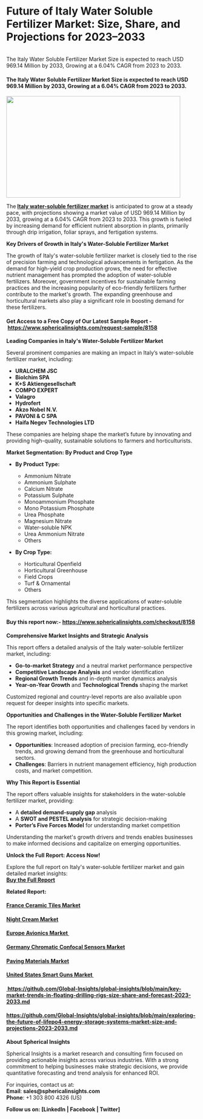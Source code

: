 <div class="wow_read_blog_hdr_img">
<div class="wow_read_blog_hdr_img_innr">
<h1>Future of Italy Water Soluble Fertilizer Market: Size, Share, and Projections for 2023&ndash;2033</h1>
</div>
<div class="wow_main_float_head_img"><img src="https://www.vevioz.com/upload/photos/2025/02/mgm78SM2faY9iwrahKzm_21_f8dcbc6419c8d0561e2e917655c940f3_image.jpg" alt="" /></div>
</div>
<div class="read-blog-container">
<div class="read-blog-desc">
<p class="mb-0">The Italy Water Soluble Fertilizer Market Size is expected to reach USD 969.14 Million by 2033, Growing at a 6.04% CAGR from 2023 to 2033.</p>
</div>
<div class="read-content">
<h4><strong>The Italy Water Soluble Fertilizer Market Size is expected to reach USD 969.14 Million by 2033, Growing at a 6.04% CAGR from 2023 to 2033.</strong></h4>
<p data-start="187" data-end="546"><img src="https://vipon.s3.amazonaws.com/img/15073143360172893fcddaa9febd3f7fcdf31965c98925.png" alt="" width="459" height="268" /></p>
<p data-start="187" data-end="546">The<strong>&nbsp;<a href="https://www.sphericalinsights.com/reports/italy-water-soluble-fertilizer-market" target="_blank" rel="noopener">Italy water-soluble fertilizer market</a></strong>&nbsp;is anticipated to grow at a steady pace, with projections showing a market value of USD 969.14 Million by 2033, growing at a 6.04% CAGR from 2023 to 2033. This growth is fueled by increasing demand for efficient nutrient absorption in plants, primarily through drip irrigation, foliar sprays, and fertigation systems.</p>
<p data-start="553" data-end="621"><strong data-start="553" data-end="621">Key Drivers of Growth in Italy's Water-Soluble Fertilizer Market</strong></p>
<p data-start="623" data-end="1212">The growth of Italy's water-soluble fertilizer market is closely tied to the rise of precision farming and technological advancements in fertigation. As the demand for high-yield crop production grows, the need for effective nutrient management has prompted the adoption of water-soluble fertilizers. Moreover, government incentives for sustainable farming practices and the increasing popularity of eco-friendly fertilizers further contribute to the market's growth. The expanding greenhouse and horticultural markets also play a significant role in boosting demand for these fertilizers.</p>
<h4><strong>Get Access to a Free Copy of Our Latest Sample Report -&nbsp;<a href="https://www.sphericalinsights.com/request-sample/8158" rel="nofollow">https://www.sphericalinsights.com/request-sample/8158</a></strong></h4>
<p data-start="1219" data-end="1283"><strong data-start="1219" data-end="1283">Leading Companies in Italy's Water-Soluble Fertilizer Market</strong></p>
<p data-start="1285" data-end="1388">Several prominent companies are making an impact in Italy&rsquo;s water-soluble fertilizer market, including:</p>
<ul data-start="1390" data-end="1583">
<li data-start="1390" data-end="1408"><strong data-start="1392" data-end="1408">URALCHEM JSC</strong></li>
<li data-start="1409" data-end="1427"><strong data-start="1411" data-end="1427">Biolchim SPA</strong></li>
<li data-start="1428" data-end="1456"><strong data-start="1430" data-end="1456">K+S Aktiengesellschaft</strong></li>
<li data-start="1457" data-end="1475"><strong data-start="1459" data-end="1475">COMPO EXPERT</strong></li>
<li data-start="1476" data-end="1489"><strong data-start="1478" data-end="1489">Valagro</strong></li>
<li data-start="1490" data-end="1505"><strong data-start="1492" data-end="1505">Hydrofert</strong></li>
<li data-start="1506" data-end="1527"><strong data-start="1508" data-end="1527">Akzo Nobel N.V.</strong></li>
<li data-start="1528" data-end="1548"><strong data-start="1530" data-end="1548">PAVONI &amp; C SPA</strong></li>
<li data-start="1549" data-end="1583"><strong data-start="1551" data-end="1583">Haifa Negev Technologies LTD</strong></li>
</ul>
<p data-start="1585" data-end="1734">These companies are helping shape the market&rsquo;s future by innovating and providing high-quality, sustainable solutions to farmers and horticulturists.</p>
<p data-start="1741" data-end="1790"><strong data-start="1741" data-end="1790">Market Segmentation: By Product and Crop Type</strong></p>
<ul data-start="1792" data-end="2183">
<li data-start="1792" data-end="2056">
<p data-start="1794" data-end="1814"><strong data-start="1794" data-end="1814">By Product Type:</strong></p>
<ul data-start="1817" data-end="2056">
<li data-start="1817" data-end="1835">Ammonium Nitrate</li>
<li data-start="1838" data-end="1857">Ammonium Sulphate</li>
<li data-start="1860" data-end="1877">Calcium Nitrate</li>
<li data-start="1880" data-end="1900">Potassium Sulphate</li>
<li data-start="1903" data-end="1927">Monoammonium Phosphate</li>
<li data-start="1930" data-end="1956">Mono Potassium Phosphate</li>
<li data-start="1959" data-end="1975">Urea Phosphate</li>
<li data-start="1978" data-end="1997">Magnesium Nitrate</li>
<li data-start="2000" data-end="2019">Water-soluble NPK</li>
<li data-start="2022" data-end="2045">Urea Ammonium Nitrate</li>
<li data-start="2048" data-end="2056">Others</li>
</ul>
</li>
<li data-start="2058" data-end="2183">
<p data-start="2060" data-end="2077"><strong data-start="2060" data-end="2077">By Crop Type:</strong></p>
<ul data-start="2080" data-end="2183">
<li data-start="2080" data-end="2105">Horticultural Openfield</li>
<li data-start="2108" data-end="2134">Horticultural Greenhouse</li>
<li data-start="2137" data-end="2150">Field Crops</li>
<li data-start="2153" data-end="2172">Turf &amp; Ornamental</li>
<li data-start="2175" data-end="2183">Others</li>
</ul>
</li>
</ul>
<p data-start="2185" data-end="2324">This segmentation highlights the diverse applications of water-soluble fertilizers across various agricultural and horticultural practices.</p>
<h4>Buy this report now:-&nbsp;<a href="https://www.sphericalinsights.com/checkout/8158" rel="nofollow">https://www.sphericalinsights.com/checkout/8158</a></h4>
<p data-start="2331" data-end="2387"><strong data-start="2331" data-end="2387">Comprehensive Market Insights and Strategic Analysis</strong></p>
<p data-start="2389" data-end="2484">This report offers a detailed analysis of the Italy water-soluble fertilizer market, including:</p>
<ul data-start="2486" data-end="2762">
<li data-start="2486" data-end="2558"><strong data-start="2488" data-end="2513">Go-to-market Strategy</strong>&nbsp;and a neutral market performance perspective</li>
<li data-start="2559" data-end="2621"><strong data-start="2561" data-end="2595">Competitive Landscape Analysis</strong>&nbsp;and vendor identification</li>
<li data-start="2622" data-end="2688"><strong data-start="2624" data-end="2650">Regional Growth Trends</strong>&nbsp;and in-depth market dynamics analysis</li>
<li data-start="2689" data-end="2762"><strong data-start="2691" data-end="2714">Year-on-Year Growth</strong>&nbsp;and&nbsp;<strong data-start="2719" data-end="2743">Technological Trends</strong>&nbsp;shaping the market</li>
</ul>
<p data-start="2764" data-end="2884">Customized regional and country-level reports are also available upon request for deeper insights into specific markets.</p>
<p data-start="2891" data-end="2962"><strong data-start="2891" data-end="2962">Opportunities and Challenges in the Water-Soluble Fertilizer Market</strong></p>
<p data-start="2964" data-end="3071">The report identifies both opportunities and challenges faced by vendors in this growing market, including:</p>
<ul data-start="3073" data-end="3330">
<li data-start="3073" data-end="3221"><strong data-start="3075" data-end="3092">Opportunities</strong>: Increased adoption of precision farming, eco-friendly trends, and growing demand from the greenhouse and horticultural sectors.</li>
<li data-start="3222" data-end="3330"><strong data-start="3224" data-end="3238">Challenges</strong>: Barriers in nutrient management efficiency, high production costs, and market competition.</li>
</ul>
<p data-start="3767" data-end="3799"><strong data-start="3767" data-end="3799">Why This Report is Essential</strong></p>
<p data-start="3801" data-end="3904">The report offers valuable insights for stakeholders in the water-soluble fertilizer market, providing:</p>
<ul data-start="3906" data-end="4082">
<li data-start="3906" data-end="3949">A&nbsp;<strong data-start="3910" data-end="3940">detailed demand-supply gap</strong>&nbsp;analysis</li>
<li data-start="3950" data-end="4012">A&nbsp;<strong data-start="3954" data-end="3982">SWOT and PESTEL analysis</strong>&nbsp;for strategic decision-making</li>
<li data-start="4013" data-end="4082"><strong data-start="4015" data-end="4045">Porter&rsquo;s Five Forces Model</strong>&nbsp;for understanding market competition</li>
</ul>
<p data-start="4084" data-end="4224">Understanding the market's growth drivers and trends enables businesses to make informed decisions and capitalize on emerging opportunities.</p>
<p data-start="4231" data-end="4270"><strong data-start="4231" data-end="4270">Unlock the Full Report: Access Now!</strong></p>
<p data-start="4272" data-end="4446">Explore the full report on Italy's water-soluble fertilizer market and gain detailed market insights:<br data-start="4373" data-end="4376" /><strong><a href="https://www.sphericalinsights.com/checkout/8158" target="_new" rel="noopener" data-start="4376" data-end="4446">Buy the Full Report</a></strong></p>
<p data-start="4453" data-end="4481"><strong data-start="4453" data-end="4481">Related Report:</strong></p>
<h4 class="news-post-title"><strong><a href="https://www.sphericalinsights.com/de/reports/france-ceramic-tiles-market" target="_blank" rel="noopener">France Ceramic Tiles Market</a></strong></h4>
<h4 class="news-post-title"><strong><a href="https://www.sphericalinsights.com/de/reports/night-cream-market" target="_blank" rel="noopener">Night Cream Market</a></strong></h4>
<h4 class="news-post-title"><strong><a href="https://www.sphericalinsights.com/de/reports/europe-avionics-market" target="_blank" rel="noopener">Europe Avionics Market&nbsp;</a></strong></h4>
<h4 class="news-post-title"><strong><a href="https://www.sphericalinsights.com/fr/reports/germany-chromatic-confocal-sensors-market" target="_blank" rel="noopener">Germany Chromatic Confocal Sensors Market</a></strong></h4>
<h4 class="news-post-title"><strong><a href="https://www.sphericalinsights.com/fr/reports/paving-materials-market" target="_blank" rel="noopener">Paving Materials Market</a></strong></h4>
<h4 class="news-post-title"><strong><a href="https://www.sphericalinsights.com/fr/reports/united-states-smart-weapons-market" target="_blank" rel="noopener">United States Smart Guns Market&nbsp;</a></strong></h4>
<h4 class="news-post-title"><strong><a href="https://github.com/Global-Insights/global-insights/blob/main/key-market-trends-in-floating-drilling-rigs-size-share-and-forecast-2023-2033.md" target="_blank" rel="noopener">&nbsp;https://github.com/Global-Insights/global-insights/blob/main/key-market-trends-in-floating-drilling-rigs-size-share-and-forecast-2023-2033.md</a></strong></h4>
<h4><strong><a href="https://github.com/Global-Insights/global-insights/blob/main/exploring-the-future-of-lifepo4-energy-storage-systems-market-size-and-projections-2023-2033.md" target="_blank" rel="noopener">https://github.com/Global-Insights/global-insights/blob/main/exploring-the-future-of-lifepo4-energy-storage-systems-market-size-and-projections-2023-2033.md</a></strong></h4>
<p data-start="4453" data-end="4481"><strong data-start="4453" data-end="4481">About Spherical Insights</strong></p>
<p data-start="4483" data-end="4756">Spherical Insights is a market research and consulting firm focused on providing actionable insights across various industries. With a strong commitment to helping businesses make strategic decisions, we provide quantitative forecasting and trend analysis for enhanced ROI.</p>
<p data-start="4758" data-end="4862">For inquiries, contact us at:<br data-start="4787" data-end="4790" /><strong data-start="4790" data-end="4799">Email</strong>:<strong>&nbsp;<a rel="noopener" data-start="4801" data-end="4828">sales@sphericalinsights.com</a></strong><br data-start="4828" data-end="4831" /><strong data-start="4831" data-end="4840">Phone</strong>: +1 303 800 4326 (US)</p>
<p data-start="4864" data-end="4909"><strong>Follow us on: [LinkedIn | Facebook | Twitter]</strong></p>
</div>
</div>
